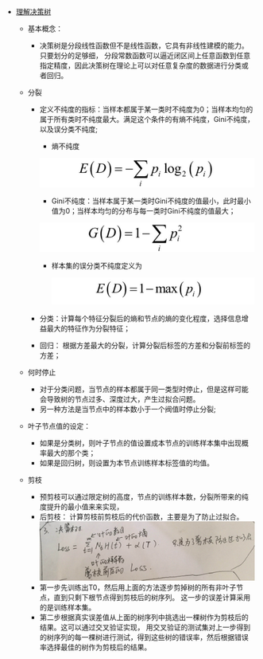 * [理解决策树](https://zhuanlan.zhihu.com/p/37954086)

    * 基本概念：
        * 决策树是分段线性函数但不是线性函数，它具有非线性建模的能力。只要划分的足够细，
        分段常数函数可以逼近闭区间上任意函数到任意指定精度，因此决策树在理论上可以对任意复杂度的数据进行分类或者回归。

    * 分裂

        * 定义不纯度的指标：当样本都属于某一类时不纯度为0；当样本均匀的属于所有类时不纯度最大。满足这个条件的有熵不纯度，Gini不纯度，以及误分类不纯度;

            * 熵不纯度

            ![img](../readme/决策树_熵不纯度.jpg)

            * Gini不纯度：当样本属于某一类时Gini不纯度的值最小，此时最小值为0；当样本均匀的分布与每一类时Gini不纯度的值最大；

            ![img](readme/决策树_Gini不纯度.jpg)

            * 样本集的误分类不纯度定义为

              ![img](readme/决策树_样本分类不纯度.jpg)

        * 分类：计算每个特征分裂后的熵和节点的熵的变化程度，选择信息增益最大的特征作为分裂特征；

        * 回归： 根据方差最大的分裂，计算分裂后标签的方差和分裂前标签的方差；

    * 何时停止  
        * 对于分类问题，当节点的样本都属于同一类型时停止，但是这样可能会导致树的节点过多、深度过大，产生过拟合问题。
        * 另一种方法是当节点中的样本数小于一个阀值时停止分裂;

    * 叶子节点值的设定：
        * 如果是分类树，则叶子节点的值设置成本节点的训练样本集中出现概率最大的那个类；
        * 如果是回归树，则设置为本节点训练样本标签值的均值。

    * 剪枝
        * 预剪枝可以通过限定树的高度，节点的训练样本数，分裂所带来的纯度提升的最小值来来实现，
        * 后剪枝： 计算剪枝前剪枝后的代价函数，主要是为了防止过拟合。
        ![](readme/决策树_loss_04.jpg)
        * 第一步先训练出T0，然后用上面的方法逐步剪掉树的所有非叶子节点，直到只剩下根节点得到剪枝后的树序列。
        这一步的误差计算采用的是训练样本集。
        * 第二步根据真实误差值从上面的树序列中挑选出一棵树作为剪枝后的结果。这可以通过交叉验证实现，
        用交叉验证的测试集对上一步得到的树序列的每一棵树进行测试，得到这些树的错误率，然后根据错误率选择最佳的树作为剪枝后的结果。